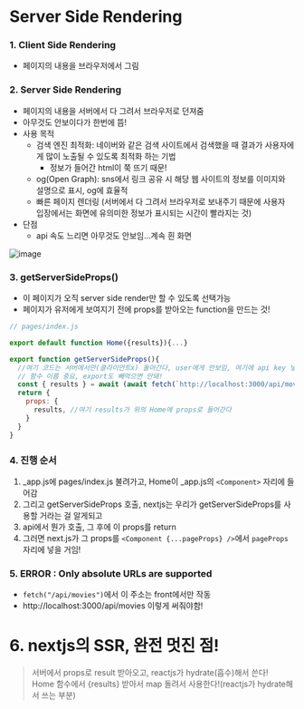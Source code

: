 # Server Side Rendering
### 1. Client Side Rendering
- 페이지의 내용을 브라우저에서 그림
### 2. Server Side Rendering
- 페이지의 내용을 서버에서 다 그려서 브라우저로 던져줌
- 아무것도 안보이다가 한번에 뜸!
- 사용 목적
  - 검색 엔진 최적화: 네이버와 같은 검색 사이트에서 검색했을 때 결과가 사용자에게 많이 노출될 수 있도록 최적화 하는 기법
    - 정보가 들어간 html이 쭉 뜨기 때문! 
  - og(Open Graph): sns에서 링크 공유 시 해당 웹 사이트의 정보를 이미지와 설명으로 표시, og에 효율적
  - 빠른 페이지 렌더링
   (서버에서 다 그려서 브라우저로 보내주기 때문에 사용자 입장에서는 화면에 유의미한 정보가 표시되는 시간이 빨라지는 것)
- 단점
  - api 속도 느리면 아무것도 안보임...계속 흰 화면

![image](https://user-images.githubusercontent.com/61729276/151116500-aa53ea73-76fa-4e73-bc43-eb8f4769053d.png)

### 3. getServerSideProps()
- 이 페이지가 오직 server side render만 할 수 있도록 선택가능
- 페이지가 유저에게 보여지기 전에 props를 받아오는 function을 만드는 것!
```javascript
// pages/index.js

export default function Home({results}){...}

export function getServerSideProps(){
  //여기 코드는 서버에서만(클라이언트x) 돌아간다, user에게 안보임, 여기에 api key 넣으면 숨길 수 있음!
  // 함수 이름 중요, export도 빼먹으면 안돼!
  const { results } = await (await fetch(`http://localhost:3000/api/movies`)).json();
  return {
    props: {
      results, //여기 results가 위의 Home에 props로 들어간다
    }
  }
}
```
### 4. 진행 순서 
1. _app.js에 pages/index.js 불려가고, Home이 _app.js의 `<Component>` 자리에 들어감
2. 그리고 getServerSideProps 호출, nextjs는 우리가 getServerSideProps를 사용할 거라는 걸 알게되고
3. api에서 뭔가 호출, 그 후에 이 props를 return
4. 그러면 next.js가 그 props를 `<Component {...pageProps} />`에서 `pageProps` 자리에 넣을 거임!
 
### 5. ERROR : Only absolute URLs are supported
- `fetch("/api/movies")`에서 이 주소는 front에서만 작동
- http://localhost:3000/api/movies 이렇게 써줘야함!

# 6. nextjs의 SSR, 완전 멋진 점!
> 서버에서 props로 result 받아오고, reactjs가 hydrate(흡수)해서 쓴다!   
> Home 함수에서 {results} 받아서 map 돌려서 사용한다!(reactjs가 hydrate해서 쓰는 부분)
